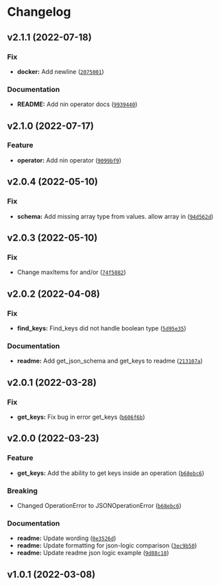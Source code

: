 # Changelog

<!--next-version-placeholder-->

## v2.1.1 (2022-07-18)
### Fix
* **docker:** Add newline ([`2075001`](https://github.com/cedar-team/json-operations/commit/2075001b3d1e710cdf48f4d3680c30c1e9d8b747))

### Documentation
* **README:** Add nin operator docs ([`9939440`](https://github.com/cedar-team/json-operations/commit/99394401ea909fdc1433008f901c7d6b85864e53))

## v2.1.0 (2022-07-17)
### Feature
* **operator:** Add nin operator ([`9099bf9`](https://github.com/cedar-team/json-operations/commit/9099bf9b2289f9207c8ffa9899618a53ecb48d29))

## v2.0.4 (2022-05-10)
### Fix
* **schema:** Add missing array type from values. allow array in ([`94d562d`](https://github.com/cedar-team/json-operations/commit/94d562d12090eca3186f22cc7d665d2cf2b9dfab))

## v2.0.3 (2022-05-10)
### Fix
* Change maxItems for and/or ([`74f5082`](https://github.com/cedar-team/json-operations/commit/74f508251e0aa152726f1ca63fa246d07db6e853))

## v2.0.2 (2022-04-08)
### Fix
* **find_keys:** Find_keys did not handle boolean type ([`5d95e35`](https://github.com/cedar-team/json-operations/commit/5d95e354e6955f54cd07decfb1fb62a0d33861ad))

### Documentation
* **readme:** Add get_json_schema and get_keys to readme ([`213107a`](https://github.com/cedar-team/json-operations/commit/213107a0f4d518b4df358290d9cf69615a53541d))

## v2.0.1 (2022-03-28)
### Fix
* **get_keys:** Fix bug in error get_keys ([`b606f6b`](https://github.com/cedar-team/json-operations/commit/b606f6ba2781a3f43dd0bae4d255de77059b72b7))

## v2.0.0 (2022-03-23)
### Feature
* **get_keys:** Add the ability to get keys inside an operation ([`b68ebc6`](https://github.com/cedar-team/json-operations/commit/b68ebc65480a8016f61441840eb7ae8214a61cf5))

### Breaking
* Changed OperationError to JSONOperationError  ([`b68ebc6`](https://github.com/cedar-team/json-operations/commit/b68ebc65480a8016f61441840eb7ae8214a61cf5))

### Documentation
* **readme:** Update wording ([`0e3526d`](https://github.com/cedar-team/json-operations/commit/0e3526db047153b760248f8b8ab7b972ef33d9f4))
* **readme:** Update formatting for json-logic comparison ([`3ec9b50`](https://github.com/cedar-team/json-operations/commit/3ec9b5076dddb80cab44d36674eadd361b87d871))
* **readme:** Update readme json logic example ([`9d88c18`](https://github.com/cedar-team/json-operations/commit/9d88c18e2f237fea07a13707c410e9af1f6695da))

## v1.0.1 (2022-03-08)

